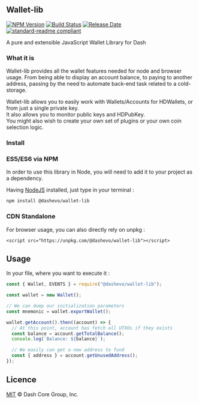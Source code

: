 ## Wallet-lib

[![NPM Version](https://img.shields.io/npm/v/@dashevo/wallet-lib)](https://www.npmjs.com/package/@dashevo/wallet-lib)
[![Build Status](https://github.com/dashevo/wallet-lib/actions/workflows/test_and_release.yml/badge.svg)](https://github.com/dashevo/wallet-lib/actions/workflows/test_and_release.yml)
[![Release Date](https://img.shields.io/github/release-date/dashevo/wallet-lib)](https://github.com/dashevo/wallet-lib/releases/latest)
[![standard-readme compliant](https://img.shields.io/badge/readme%20style-standard-brightgreen)](https://github.com/RichardLitt/standard-readme)

A pure and extensible JavaScript Wallet Library for Dash

### What it is

Wallet-lib provides all the wallet features needed for node and browser usage.
From being able to display an account balance, to paying to another address, passing by the need to automate back-end task related to a cold-storage.

Wallet-lib allows you to easily work with Wallets/Accounts for HDWallets, or from just a single private key.  
It also allows you to monitor public keys and HDPubKey.  
You might also wish to create your own set of plugins or your own coin selection logic.

### Install

### ES5/ES6 via NPM

In order to use this library in Node, you will need to add it to your project as a dependency.

Having [NodeJS](https://nodejs.org/) installed, just type in your terminal :

```sh
npm install @dashevo/wallet-lib
```

### CDN Standalone

For browser usage, you can also directly rely on unpkg :

```
<script src="https://unpkg.com/@dashevo/wallet-lib"></script>
```

## Usage

In your file, where you want to execute it :

```js
const { Wallet, EVENTS } = require("@dashevo/wallet-lib");

const wallet = new Wallet();

// We can dump our initialization parameters
const mnemonic = wallet.exportWallet();

wallet.getAccount().then((account) => {
  // At this point, account has fetch all UTXOs if they exists
  const balance = account.getTotalBalance();
  console.log(`Balance: ${balance}`);

  // We easily can get a new address to fund
  const { address } = account.getUnusedAddress();
});
```

## Licence

[MIT](https://github.com/dashevo/wallet-lib/blob/master/LICENCE.md) © Dash Core Group, Inc.
